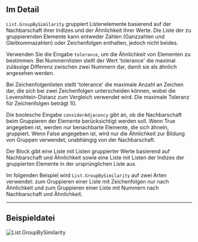 ## Im Detail
`List.GroupBySimilarity` gruppiert Listenelemente basierend auf der Nachbarschaft ihrer Indizes und der Ähnlichkeit ihrer Werte. Die Liste der zu gruppierenden Elemente kann entweder Zahlen (Ganzzahlen und Gleitkommazahlen) oder Zeichenfolgen enthalten, jedoch nicht beides.

Verwenden Sie die Eingabe `tolerance`, um die Ähnlichkeit von Elementen zu bestimmen. Bei Nummernlisten stellt der Wert 'tolerance' die maximal zulässige Differenz zwischen zwei Nummern dar, damit sie als ähnlich angesehen werden.

Bei Zeichenfolgenlisten stellt 'tolerance' die maximale Anzahl an Zeichen dar, die sich bei zwei Zeichenfolgen unterscheiden können, wobei die Levenshtein-Distanz zum Vergleich verwendet wird. Die maximale Toleranz für Zeichenfolgen beträgt 10.

Die boolesche Eingabe `considerAdjacency` gibt an, ob die Nachbarschaft beim Gruppieren der Elemente berücksichtigt werden soll. Wenn True angegeben ist, werden nur benachbarte Elemente, die sich ähneln, gruppiert. Wenn False angegeben ist, wird nur die Ähnlichkeit zur Bildung von Gruppen verwendet, unabhängig von der Nachbarschaft.

Der Block gibt eine Liste mit Listen gruppierter Werte basierend auf Nachbarschaft und Ähnlichkeit sowie eine Liste mit Listen der Indizes der gruppierten Elemente in der ursprünglichen Liste aus.

Im folgenden Beispiel wird `List.GroupBySimilarity` auf zwei Arten verwendet: zum Gruppieren einer Liste mit Zeichenfolgen nur nach Ähnlichkeit und zum Gruppieren einer Liste mit Nummern nach Nachbarschaft und Ähnlichkeit.
___
## Beispieldatei

![List.GroupBySimilarity](./DSCore.List.GroupBySimilarity_img.jpg)
